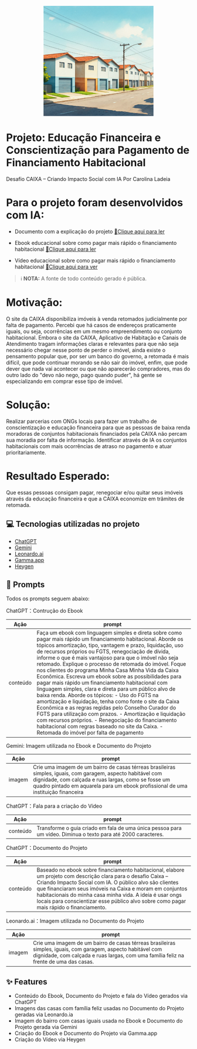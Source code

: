 <p align="center">
<img 
    src="./Gemini_casas.jpeg"
    width="300"
/>
</p>

# Projeto: Educação Financeira e Conscientização para Pagamento de Financiamento Habitacional
Desafio CAIXA – Criando Impacto Social com IA 
Por Carolina Ladeia

# Para o projeto foram desenvolvidos com IA:
- Documento com a explicação do projeto
  <a href="https://github.com/lcarol19/educacaoefinanciamentohabitacional/blob/main/proj_ef_financhab.pdf" title="View PDF now"> 📘Clique aqui para ler</a>
  
- Ebook educacional sobre como pagar mais rápido o financiamento habitacional
  <a href="https://github.com/lcarol19/educacaoefinanciamentohabitacional/blob/main/ebook_ef_financhab.pdf" title="View PDF now"> 📕Clique aqui para ler</a>
  
- Vídeo educacional sobre como pagar mais rápido o financiamento habitacional
  <a href="https://github.com/lcarol19/educacaoefinanciamentohabitacional/blob/main/video_ef_financhab.mp4"> 🎥Clique aqui para ver</a>

 > ℹ️ **NOTA:** A fonte de todo conteúdo gerado é pública.

# Motivação:
O site da CAIXA disponibiliza imóveis à venda retomados judicialmente por falta de pagamento. Percebi que há casos de endereços praticamente iguais, ou seja, ocorrências em um mesmo empreendimento ou conjunto habitacional. 
Embora o site da CAIXA, Aplicativo de Habitação e Canais de Atendimento tragam informações claras e relevantes para que não seja necessário chegar nesse ponto de perder o imóvel, ainda existe o pensamento popular que, por ser um banco do governo, a retomada é mais difícil, que pode continuar morando se não sair do imóvel, enfim, que pode dever que nada vai acontecer ou que não aparecerão compradores, mas do outro lado do "devo não nego, pago quando puder", há gente se especializando em comprar esse tipo de imóvel.

# Solução:
Realizar parcerias com ONGs locais para fazer um trabalho de conscientização e educação financeira para que as pessoas de baixa renda moradoras de conjuntos habitacionais financiados pela CAIXA não percam sua moradia por falta de informação. Identificar através de IA os conjuntos habitacionais com mais ocorrências de atraso no pagamento e atuar prioritariamente.

# Resultado Esperado:
Que essas pessoas consigam pagar, renegociar e/ou quitar seus imóveis através da educação financeira e que a CAIXA economize em trâmites de retomada.




## 💻 Tecnologias utilizadas no projeto

- [ChatGPT](https://chat.openai.com/)
- [Gemini](https://gemini.google.com) 
- [Leonardo.ai](https://app.leonardo.ai//) 
- [Gamma.app](https://gamma.app/)
- [Heygen](https://app.heygen.com/)



## 🧠 Prompts

Todos os prompts seguem abaixo:

ChatGPT：Contrução do Ebook

|  Ação    |prompt                                                                                 
| :------: | ------------------------------------------------------------------------------------------------------------------------------------------------------------------------------------------------------ |
| conteúdo | Faça um ebook com linguagem simples e direta sobre como pagar mais rápido um financiamento habitacional. Aborde os tópicos amortização, tipo, vantagem e prazo, liquidação, uso de recursos próprios ou FGTS, renegociação de dívida, informe o que é mais vantajoso para que o imóvel não seja retomado. Explique o processo de retomada do imóvel. Foque nos clientes do programa Minha Casa Minha Vida da Caixa Econômica. Escreva um ebook sobre as possibilidades para pagar mais rápido um financiamento habitacional com linguagem simples, clara e direta para um público alvo de baixa renda. Aborde os tópicos: - Uso do FGTS na amortização e liquidação, tenha como fonte o site da Caixa Econômica e as regras regidas pelo  Conselho Curador do FGTS para utilização com prazos. - Amortização e liquidação com recursos próprios. - Renegociação do financiamento habitacional com regras baseado no site da Caixa. - Retomada do imóvel por falta de pagamento|


Gemini: Imagem utilizada no Ebook e Documento do Projeto

|  Ação    |prompt                                                                                 
| :------: | ------------------------------------------------------------------------------------------------------------------------------------------------------------------------------------------------------ |
|  imagem  | Crie uma imagem de um bairro de casas térreas brasileiras simples, iguais, com garagem, aspecto habitável com dignidade, com calçada e ruas largas, como se fosse um quadro pintado em aquarela para um ebook profissional de uma instituição financeira|


ChatGPT：Fala para a criação do Vídeo

|  Ação    |prompt                                                                                 
| :------: | -------------------------------------------------------------------------------------------------------------------------------------------------------------------------------------------------------|
| conteúdo | Transforme o guia criado em fala de uma única pessoa para um vídeo. Diminua o texto para até 2000 caracteres.|


ChatGPT：Documento do Projeto

|  Ação    |prompt                                                                                 
| :------: | -------------------------------------------------------------------------------------------------------------------------------------------------------------------------------------------------------|
| conteúdo | Baseado no ebook sobre financiamento habitacional, elabore um projeto com descrição clara para o desafio Caixa – Criando Impacto Social com IA. O público alvo são clientes que financiaram seus imóveis na Caixa e moram em conjuntos habitacionais do minha casa minha vida. A ideia é usar ongs locais para conscientizar esse público alvo sobre como pagar mais rápido o financiamento.|                                                                                          |

Leonardo.ai：Imagem utilizada no Documento do Projeto

|  Ação  | prompt                                                                                                                                                                          
| :----: | ----------------------------------------------------------------------------------------------------------------------------------------------------------------------------------------------------- |
| imagem | Crie uma imagem de um bairro de casas térreas brasileiras simples, iguais, com garagem, aspecto habitável com dignidade, com calçada e ruas largas, com uma família feliz na frente de uma das casas. |


## ✨ Features

- Conteúdo do Ebook, Documento do Projeto e fala do Vídeo gerados via ChatGPT
- Imagens das casas com família feliz usadas no Documento do Projeto geradas via Leonardo.ia
- Imagem do bairro com casas iguais usada no Ebook e Documento do Projeto gerada via Gemini
- Criação do Ebook e Documento do Projeto via Gamma.app
- Criação do Vídeo via Heygen






